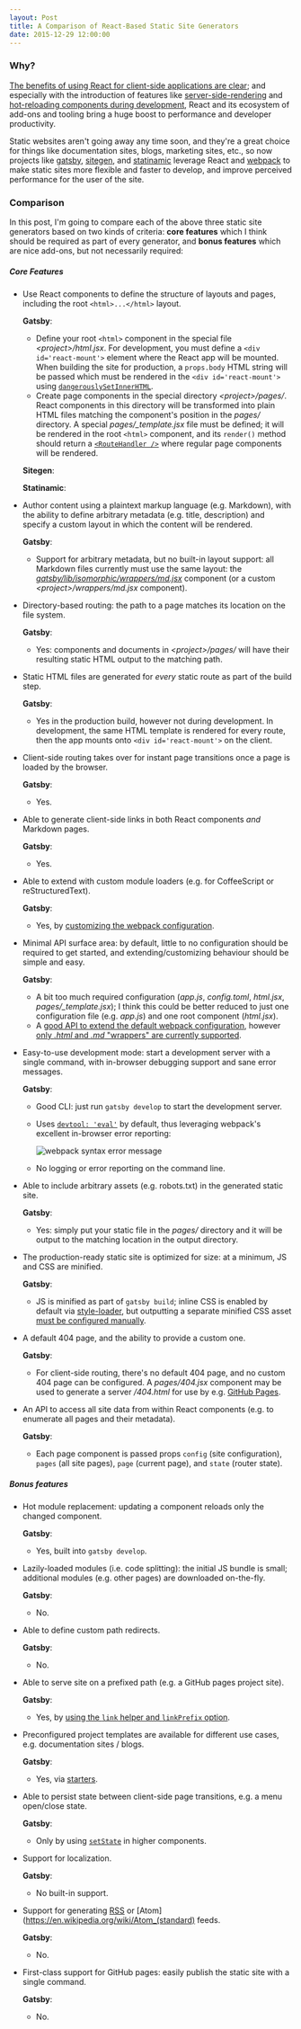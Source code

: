 ```yaml
---
layout: Post
title: A Comparison of React-Based Static Site Generators
date: 2015-12-29 12:00:00
---
```


### Why?
[The benefits of using React for client-side applications are clear](https://facebook.github.io/react/blog/2013/06/05/why-react.html); and especially with the introduction of features like [server-side-rendering](https://facebook.github.io/react/docs/top-level-api.html#reactdomserver) and [hot-reloading components during development](https://github.com/gaearon/react-transform-hmr), React and its ecosystem of add-ons and tooling bring a huge boost to performance and developer productivity.

Static websites aren't going away any time soon, and they're a great choice for things like documentation sites, blogs, marketing sites, etc., so now projects like [gatsby][], [sitegen][], and [statinamic][] leverage React and [webpack](http://webpack.github.io/) to make static sites more flexible and faster to develop, and improve perceived performance for the user of the site.

### Comparison
In this post, I'm going to compare each of the above three static site generators based on two kinds of criteria: **core features** which I think should be required as part of every generator, and **bonus features** which are nice add-ons, but not necessarily required:

##### Core Features
* Use React components to define the structure of layouts and pages, including the root `<html>...</html>` layout.

  **Gatsby**:
    - Define your root `<html>` component in the special file _&lt;project&gt;/html.jsx_. For development, you must define a `<div id='react-mount'>` element where the React app will be mounted. When building the site for production, a `props.body` HTML string will be passed which must be rendered in the `<div id='react-mount'>` using [`dangerouslySetInnerHTML`](https://facebook.github.io/react/tips/dangerously-set-inner-html.html).
    - Create page components in the special directory _&lt;project&gt;/pages/_. React components in this directory will be transformed into plain HTML files matching the component's position in the _pages/_ directory. A special *pages/_template.jsx* file must be defined; it will be rendered in the root `<html>` component, and its `render()` method should return a [`<RouteHandler />`](https://github.com/rackt/react-router/blob/v0.13.5/doc/03%20Components/RouteHandler.md) where regular page components will be rendered.

  **Sitegen**:

  **Statinamic**:

* Author content using a plaintext markup language (e.g. Markdown), with the ability to define arbitrary metadata (e.g. title, description) and specify a custom layout in which the content will be rendered.

  **Gatsby**:
    - Support for arbitrary metadata, but no built-in layout support: all Markdown files currently must use the same layout: the [_gatsby/lib/isomorphic/wrappers/md.jsx_](https://github.com/gatsbyjs/gatsby/blob/9658bacd4f3b582d77dd291c18a13db4561b32ab/lib/isomorphic/wrappers/md.jsx) component (or a custom _&lt;project&gt;/wrappers/md.jsx_ component).

* Directory-based routing: the path to a page matches its location on the file system.

  **Gatsby**:
    - Yes: components and documents in _&lt;project&gt;/pages/_ will have their resulting static HTML output to the matching path.

* Static HTML files are generated for *every* static route as part of the build step.

  **Gatsby**:
    - Yes in the production build, however not during development. In development, the same HTML template is rendered for every route, then the app mounts onto `<div id='react-mount'>` on the client.

* Client-side routing takes over for instant page transitions once a page is loaded by the browser.

  **Gatsby**:
    - Yes.

* Able to generate client-side links in both React components *and* Markdown pages.

  **Gatsby**:
    - Yes.

* Able to extend with custom module loaders (e.g. for CoffeeScript or reStructuredText).

  **Gatsby**:
    - Yes, by [customizing the webpack configuration](https://github.com/gatsbyjs/gatsby/blob/master/README.md#how-to-use-your-own-webpack-loaders).

* Minimal API surface area: by default, little to no configuration should be required to get started, and extending/customizing behaviour should be simple and easy.

  **Gatsby**:
    - A bit too much required configuration (_app.js_, _config.toml_, _html.jsx_, *pages/_template.jsx*); I think this could be better reduced to just one configuration file (e.g. _app.js_) and one root component (_html.jsx_).
    - A [good API to extend the default webpack configuration](), however [only _.html_ and _.md_ "wrappers" are currently supported](https://github.com/gatsbyjs/gatsby/blob/9658bacd4f3b582d77dd291c18a13db4561b32ab/lib/isomorphic/create-routes.coffee#L55).

* Easy-to-use development mode: start a development server with a single command, with in-browser debugging support and sane error messages.

  **Gatsby**:
    - Good CLI: just run `gatsby develop` to start the development server.
    - Uses [`devtool: 'eval'`](http://webpack.github.io/docs/configuration.html#devtool) by default, thus leveraging webpack's excellent in-browser error reporting:

      ![webpack syntax error message](https://www.dropbox.com/s/tckazyg49pernio/Screenshot%202015-12-31%2013.03.34.png?dl=1)

    - No logging or error reporting on the command line.

* Able to include arbitrary assets (e.g. robots.txt) in the generated static site.

  **Gatsby**:
    - Yes: simply put your static file in the _pages/_ directory and it will be output to the matching location in the output directory.

* The production-ready static site is optimized for size: at a minimum, JS and CSS are minified.

  **Gatsby**:
    - JS is minified as part of `gatsby build`; inline CSS is enabled by default via [style-loader](https://github.com/webpack/style-loader), but outputting a separate minified CSS asset [must be configured manually](https://github.com/gatsbyjs/gatsby/blob/8b421bc8f393f4e4ca022c7b62811a67af866d2c/README.md#how-to-use-your-own-webpack-plugins).

* A default 404 page, and the ability to provide a custom one.

  **Gatsby**:
    - For client-side routing, there's no default 404 page, and no custom 404 page can be configured. A _pages/404.jsx_ component may be used to generate a server _/404.html_ for use by e.g. [GitHub Pages](https://help.github.com/articles/custom-404-pages/).

* An API to access all site data from within React components (e.g. to enumerate all pages and their metadata).

  **Gatsby**:
    - Each page component is passed props `config` (site configuration), `pages` (all site pages), `page` (current page), and `state` (router state).

##### Bonus features
* Hot module replacement: updating a component reloads only the changed component.

  **Gatsby**:
    - Yes, built into `gatsby develop`.

* Lazily-loaded modules (i.e. code splitting): the initial JS bundle is small; additional modules (e.g. other pages) are downloaded on-the-fly.

  **Gatsby**:
    - No.

* Able to define custom path redirects.

  **Gatsby**:
    - No.

* Able to serve site on a prefixed path (e.g. a GitHub pages project site).

  **Gatsby**:
    - Yes, by [using the `link` helper and `linkPrefix` option](https://github.com/gatsbyjs/gatsby#deploying-to-github-pages-and-other-hosts-where-your-sites-links-need-prefixes).

* Preconfigured project templates are available for different use cases, e.g. documentation sites / blogs.

  **Gatsby**:
    - Yes, via [starters](https://github.com/gatsbyjs/gatsby#gatsby-starters).

* Able to persist state between client-side page transitions, e.g. a menu open/close state.

  **Gatsby**:
    - Only by using [`setState`](https://facebook.github.io/react/docs/component-api.html#setstate) in higher components.

* Support for localization.

  **Gatsby**:
    - No built-in support.

* Support for generating [RSS](https://en.wikipedia.org/wiki/RSS) or [Atom](https://en.wikipedia.org/wiki/Atom_(standard) feeds.

  **Gatsby**:
    - No.

* First-class support for GitHub pages: easily publish the static site with a single command.

  **Gatsby**:
    - No.


[gatsby]: https://github.com/gatsbyjs/gatsby
[sitegen]: http://sitegen.github.io/
[statinamic]: http://moox.io/statinamic/
